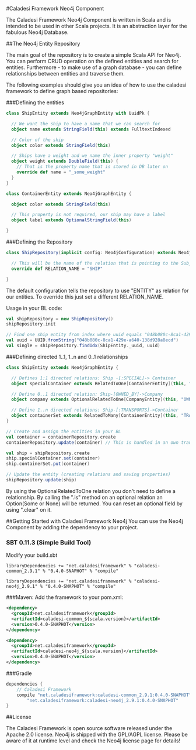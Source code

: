 #Caladesi Framework Neo4j Component

The Caladesi Framework Neo4j Component is written in Scala and is intended to be used in other Scala projects. It is
an abstraction layer for the fabulous Neo4j Database.

##The Neo4j Entity Repository

The main goal of the repository is to create a simple Scala API for Neo4j. You can perform CRUD operation on the
defined entities and search for entities. Furthermore - to make use of a graph database - you can define relationships
between entities and traverse them.

The following examples should give you an idea of how to use the caladesi framework to define graph based repositories:

###Defining the entities

```scala
class ShipEntity extends Neo4jGraphEntity with UuidPk {

  // We want the ship to have a name that we can search for
  object name extends StringField(this) extends FulltextIndexed

  // Color of the ship
  object color extends StringField(this)

  // Ships have a weight and we name the inner property "weight"
  object weight extends DoubleField(this) {
    // That is the property name that is stored in DB later on
    override def name = "_some_weight"
  }
}

class ContainerEntity extends Neo4jGraphEntity {

  object color extends StringField(this)

  // This property is not required, our ship may have a label
  object label extends OptionalStringField(this)

}
```

###Defining the Repository

```scala
class ShipRepository(implicit config: Neo4jConfiguration) extends Neo4jGraphRepository[ShipEntity] {

  // This will be the name of the relation that is pointing to the Sub_Reference node
  override def RELATION_NAME = "SHIP"

}
```

The default configuration tells the repository to use "ENTITY" as relation for our entities. To
override this just set a different RELATION_NAME.

Usage in your BL code:

```scala
val shipRepository = new ShipRepository()
shipRepository.init

// Find one ship entity from index where uuid equals "048b080c-8ca1-429e-a640-138d928a8ecd"
val uuid = UUID.fromString("048b080c-8ca1-429e-a640-138d928a8ecd")
val single = shipRepository.findIdx(ShipEntity._uuid, uuid)
```

###Defining directed 1..1, 1..n and 0..1 relationships

```scala
class ShipEntity extends Neo4jGraphEntity {

  // Defines 1:1 directed relations: Ship -[:SPECIAL]-> Container
  object specialContainer extends RelatedToOne[ContainerEntity](this, "SPECIAL")

  // Define 0..1 directed relation: Ship-[OWNED_BY]->Company
  object company extends OptionalRelatedToOne[CompanyEntity](this, "OWNED_BY")

  // Define 1..n directed relations: Ship-[:TRANSPORTS]->Container
  object containerSet extends RelatedToMany[ContainerEntity](this, "TRANSPORTS")
}

// Create and assign the entities in your BL
val container = containerRepository.create
containerRepository.update(container) // This is handled in an own transaction

val ship = shipRepository.create
ship.specialContainer.set(container)
ship.containerSet.put(container)

// Update the entity (creating relations and saving properties)
shipRepository.update(ship)
```

By using the OptionalRelatedToOne relation you don't need to define a relationship. By calling the ".is" method on
an optional relation an Option(Some or None) will be returned. You can reset an optional field by using ".clear" on it.

##Getting Started with Caladesi Framework Neo4j
You can use the Neo4j Component by adding the dependency to your project.

### SBT 0.11.3 (Simple Build Tool)
Modify your build.sbt

    libraryDependencies += "net.caladesiframework" % "caladesi-common_2.9.1" % "0.4.0-SNAPHOT" % "compile"

    libraryDependencies += "net.caladesiframework" % "caladesi-neo4j_2.9.1" % "0.4.0-SNAPHOT" % "compile"

###Maven:
Add the framework to your pom.xml:

```xml
<dependency>
  <groupId>net.caladesiframework</groupId>
  <artifactId>caladesi-common_${scala.version}</artifactId>
  <version>0.4.0-SNAPHOT</version>
</dependency>

<dependency>
  <groupId>net.caladesiframework</groupId>
  <artifactId>caladesi-neo4j_${scala.version}</artifactId>
  <version>0.4.0-SNAPHOT</version>
</dependency>
```

###Gradle
```groovy
dependencies {
    // Caladesi Framework
    compile "net.caladesiframework:caladesi-common_2.9.1:0.4.0-SNAPHOT",
        "net.caladesiframework:caladesi-neo4j_2.9.1:0.4.0-SNAPHOT"
}
```

##License

The Caladesi Framework is open source software released under the Apache 2.0 license.
Neo4j is shipped with the GPL/AGPL license. Please be aware of it at runtime level and check the Neo4j license page for
details!